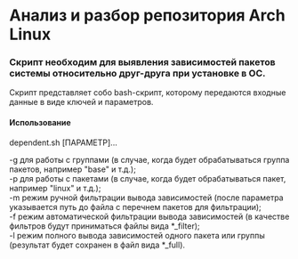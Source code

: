 # Анализ и разбор репозитория Arch Linux

### Скрипт необходим для выявления зависимостей пакетов системы относительно друг-друга при установке в ОС.

Скрипт представляет собо bash-скрипт, которому передаются входные данные в виде ключей и параметров.

#### Использование

dependent.sh [ПАРАМЕТР]... 

-g    для работы с группами (в случае, когда будет обрабатываться группа пакетов, например "base" и т.д.);  
-p    для работы с пакетами (в случае, когда будет обрабатываться пакет, например "linux" и т.д.);  
-m    режим ручной фильтрации вывода зависимостей (после параметра указывается путь до файла с перечнем пакетов для фильтрации);  
-f    режим автоматической фильтрации вывода зависимостей (в качестве фильтров будут приниматься файлы вида *_filter);  
-l    режим полного вывода зависимостей одного пакета или группы (результат будет сохранен в файл вида *_full).

